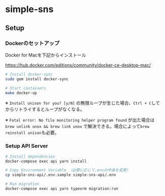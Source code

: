 # simple-sns

## Setup

### Dockerのセットアップ

Docker for Macを下記からインストール

https://hub.docker.com/editions/community/docker-ce-desktop-mac/

```sh
# Install docker-sync
sudo gem install docker-sync

# Start containers
make docker-up

```

※ `Install unison for you? [y/N]` の無限ループが生じた場合、`Ctrl + C`してからリトライするとループがなくなる。

※ `Fatal error: No file monitoring helper program found` が出た場合は `brew unlink unox && brew link unox` で解決できる。場合によって`brew reinstall unison`も必要。

### Setup API Server

```sh
# Install dependencies
docker-compose exec api yarn install

# Copy Environment Variable （必要に応じて.envの中身を変更）
cp simple-sns-api/.env.sample simple-sns-api/.env

# Run migration
docker-compose exec api yarn typeorm migration:run

```
